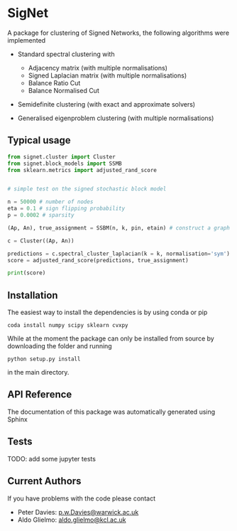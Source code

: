 # SigNet
A package for clustering of Signed Networks, the following algorithms were implemented

- Standard spectral clustering with
  - Adjacency matrix (with multiple normalisations)
  - Signed Laplacian matrix (with multiple normalisations)
  - Balance Ratio Cut
  - Balance Normalised Cut
  
- Semidefinite clustering (with exact and approximate solvers)

- Generalised eigenproblem clustering (with multiple normalisations)

## Typical usage

```python
from signet.cluster import Cluster 
from signet.block_models import SSMB
from sklearn.metrics import adjusted_rand_score


# simple test on the signed stochastic block model 

n = 50000 # number of nodes
eta = 0.1 # sign flipping probability
p = 0.0002 # sparsity

(Ap, An), true_assignment = SSBM(n, k, pin, etain) # construct a graph

c = Cluster((Ap, An))

predictions = c.spectral_cluster_laplacian(k = k, normalisation='sym') # cluster with the signed laplacian
score = adjusted_rand_score(predictions, true_assignment)

print(score)
```


## Installation

The easiest way to install the dependencies is by using conda or pip

```
coda install numpy scipy sklearn cvxpy
```


While at the moment the package can only be installed from source by downloading the folder and running

```
python setup.py install
```

in the main directory.


## API Reference

The documentation of this package was automatically generated using Sphinx 

## Tests

TODO: add some jupyter tests

## Current Authors

If you have problems with the code please contact

- Peter Davies: p.w.Davies@warwick.ac.uk
- Aldo Glielmo: aldo.glielmo@kcl.ac.uk
